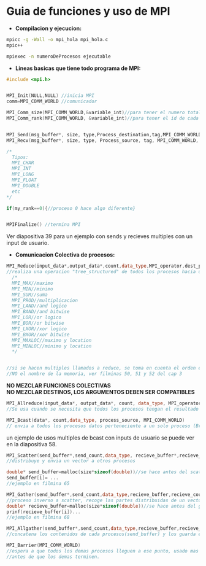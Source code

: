 # Guia de funciones y uso de MPI
* **Compilacion y ejecucion:**  

```Bash
mpicc -g -Wall -o mpi_hola mpi_hola.c  
mpic++  

mpiexec -n numeroDeProcesos ejecutable
```
* **Lineas basicas que tiene todo programa de MPI:**     
```C++
#include <mpi.h>


MPI_Init(NULL,NULL) //inicia MPI  
comm=MPI_COMM_WORLD //comunicador  

MPI_Comm_size(MPI_COMM_WORLD,&variable_int)//para tener el numero total de procesos  
MPI_Comm_rank(MPI_COMM_WORLD, &variable_int)//para tener el id de cada proceso de 0 a numProcesos  


MPI_Send(msg_buffer*, size, type,Process_destination,tag,MPI_COMM_WORLD)    
MPI_Recv(msg_buffer*, size, type, Process_source, tag, MPI_COMM_WORLD, status ) //MPI_STATUS_IGNORE  

/*
  Tipos:
  MPI_CHAR
  MPI_INT  
  MPI_LONG
  MPI_FLOAT
  MPI_DOUBLE
  etc
*/

if(my_rank==0){//proceso 0 hace algo diferente}  


MPIFinalize() //termina MPI  
```  

Ver diapositiva 39 para un ejemplo con sends y recieves multiples con un input de usuario.  


* **Comunicacion Colectiva de procesos:**

```C++
MPI_Reduce(input_data*,output_data*,count,data_type,MPI_operator,dest_process,MPI_COMM_WORLD)
//realiza una operacion "tree_structured" de todos los procesos hacia un proceso destino en una variable o variables especificas
  /*
  MPI_MAX//maximo  
  MPI_MIN//minimo  
  MPI_SUM//suma
  MPI_PROD//multiplicacion
  MPI_LAND//and logico
  MPI_BAND//and bitwise
  MPI_LOR//or logico
  MPI_BOR//or bitwise
  MPI_LXOR//xor logico
  MPI_BXOR//xor bitwise
  MPI_MAXLOC//maximo y location
  MPI_MINLOC//minimo y location
  */


//si se hacen multiples llamados a reduce, se toma en cuenta el orden en que se hacen
//NO el nombre de la memoria, ver filminas 50, 51 y 52 del cap 3
```
**NO MEZCLAR FUNCIONES COLECTIVAS**  
**NO MEZCLAR DESTINOS, LOS ARGUMENTOS DEBEN SER COMPATIBLES**


```C++
MPI_Allreduce(input_data*, output_data*, count, data_type, MPI_operator, MPI_COMM_WORLD)
//Se usa cuando se necesita que todos los procesos tengan el resultado global
```   

```C++
MPI_Bcast(data*, count,data_type, process_source, MPI_COMM_WORLD)
// envia a todos los procesos datos perteneciente a un solo proceso (Broadcast)
```  
un ejemplo de usos multiples de bcast con inputs de usuario se puede ver en la diapositiva 58. 
  
```C++
MPI_Scatter(send_buffer*,send_count,data_type, recieve_buffer*,recieve_count,data_type,process_source, MPI_COMM_WORLD)
//distribuye y envia un vector a otros procesos

double* send_buffer=malloc(size*sizeof(double))//se hace antes del scatter al definir la variable, es solo un recordatorio
send_buffer[i]= ...
//ejemplo en filmina 65
```  
  
```C++
MPI_Gather(send_buffer*,send_count,data_type,recieve_buffer,recieve_count,data_type,Process_destination,MPI_COMM_WORLD)
//proceso inverso a scatter, recoge las partes distribuidas de un vector y las une en un proceso determinado(proceso 0)
double* recieve_buffer=malloc(size*sizeof(double))//se hace antes del gather al definir la variable, es solo un recordatorio
prinf(recieve_buffer[i])...
//ejemplo en filmina 68
```  
  
```C++
MPI_Allgather(send_buffer*,send_count,data_type,recieve_buffer,recieve_count,data_type, MPI_COMM_WORLD)
//concatena los contenidos de cada procesos(send_buffer) y los guarda en cada proceso (recieve_buffer)
```  
  
```C++
MPI_Barrier(MPI_COMM_WORLD)
//espera a que todos los demas procesos lleguen a ese punto, usado mas que todo para que un procesos no finalice el programa
//antes de que los demas terminen.
```
